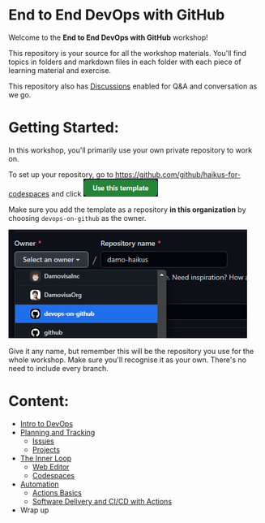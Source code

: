 # End to End DevOps with GitHub

Welcome to the **End to End DevOps with GitHub** workshop!

This repository is your source for all the workshop materials. You'll find topics in folders and markdown files in each folder with each piece of learning material and exercise.

This repository also has [Discussions](https://github.com/devops-on-github/workshop/discussions) enabled for Q&A and conversation as we go.

# Getting Started:
In this workshop, you'll primarily use your own private repository to work on.

To set up your repository, go to https://github.com/github/haikus-for-codespaces and click ![Use this Template](images/use-template.png)

Make sure you add the template as a repository **in this organization** by choosing `devops-on-github` as the owner. 

![devops-on-github should be the owner](images/in-org.png)

Give it any name, but remember this will be the repository you use for the whole workshop. Make sure you'll recognise it as your own. There's no need to include every branch.


# Content: 
- [Intro to DevOps](1-Intro-to-DevOps/)
- [Planning and Tracking](2-Planning-and-Tracking/)
  - [Issues](2-Planning-and-Tracking/2.1-GitHub-Issues/)
  - [Projects](2-Planning-and-Tracking/2.2-Projects/)
- [The Inner Loop](3-The-Inner-Loop/)
  - [Web Editor](3-The-Inner-Loop/3.1-Web-Editor/)
  - [Codespaces](3-The-Inner-Loop/3.2-Codespaces/)
- [Automation](4-Automation/)
  - [Actions Basics](4-Automation/4.1-Actions-Basics/)
  - [Software Delivery and CI/CD with Actions](4-Automation/4.2-Software-Delivery-CICD/)
- Wrap up